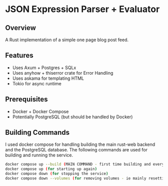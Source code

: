 
# JSON Expression Parser + Evaluator

## Overview

A Rust implementation of a simple one page blog post feed.

## Features

- Uses Axum + Postgres + SQLx
- Uses anyhow + thiserror crate for Error Handling
- Uses askama for templating HTML
- Tokio for async runtime

## Prerequisites

- Docker + Docker Compose
- Potentially PostgreSQL (but should be handled by Docker)

## Building Commands
I used docker compose for handling building the main rust-web backend and the PostgreSQL database. The following commands are used for building and running the service.

```bash
docker compose up --build (MAIN COMMAND - first time building and every code change)
docker compose up (for starting up again)
docker compose down (for stopping the service)
docker compose down --volumes (for removing volumes - ie mainly resetting the database)
```
